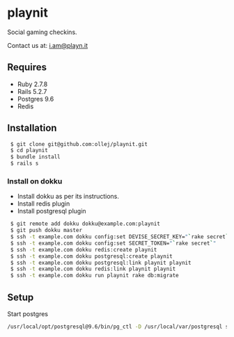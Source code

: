 playnit
=======

Social gaming checkins.

Contact us at: i.am@playn.it

Requires
--------

 * Ruby 2.7.8
 * Rails 5.2.7
 * Postgres 9.6
 * Redis

Installation
------------

```bash
 $ git clone git@github.com:ollej/playnit.git
 $ cd playnit
 $ bundle install
 $ rails s
```

### Install on dokku

 * Install dokku as per its instructions.
 * Install redis plugin
 * Install postgresql plugin

```bash
 $ git remote add dokku dokku@example.com:playnit
 $ git push dokku master
 $ ssh -t example.com dokku config:set DEVISE_SECRET_KEY="`rake secret`"
 $ ssh -t example.com dokku config:set SECRET_TOKEN="`rake secret`"
 $ ssh -t example.com dokku redis:create playnit
 $ ssh -t example.com dokku postgresql:create playnit
 $ ssh -t example.com dokku postgresql:link playnit playnit
 $ ssh -t example.com dokku redis:link playnit playnit
 $ ssh -t example.com dokku run playnit rake db:migrate
```


Setup
-----

Start postgres

```bash
/usr/local/opt/postgresql@9.6/bin/pg_ctl -D /usr/local/var/postgresql start
```
